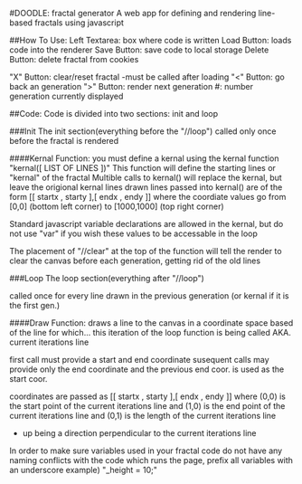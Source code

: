 #DOODLE: fractal generator
A web app for defining and rendering line-based fractals using javascript

##How To Use:
Left Textarea: box where code is written
Load Button: loads code into the renderer
Save Button: save code to local storage
Delete Button: delete fractal from cookies

"X" Button: clear/reset fractal
  -must be called after loading
"<" Button: go back an generation
">" Button: render next generation
#: number generation currently displayed


##Code:
Code is divided into two sections: init and loop

###Init
The init section(everything before the "//loop")
called only once before the fractal is rendered

####Kernal Function:
you must define a kernal using the kernal function "kernal([ LIST OF LINES ])"
This function will define the starting lines or "kernal" of the fractal
Multible calls to kernal() will replace the kernal, but leave the origional kernal lines drawn
lines passed into kernal() are of the form [[ startx , starty ],[ endx , endy ]] 
where the coordiate values go from [0,0] (bottom left corner) to [1000,1000] (top right corner)

Standard javascript variable declarations are allowed in the kernal, 
but do not use "var" if you wish these values to be accessable in the loop

The placement of "//clear" at the top of the function will tell the render to clear the canvas
before each generation, getting rid of the old lines

###Loop
The loop section(everything after "//loop")

called once for every line drawn in the previous generation 
(or kernal if it is the first gen.)

####Draw Function:
draws a line to the canvas in a coordinate space based of the line for which...
this iteration of the loop function is being called AKA. current iterations line

first call must provide a start and end coordinate 
susequent calls may provide only the end coordinate and the previous end coor. is used as the start coor.

coordinates are passed as [[ startx , starty ],[ endx , endy ]]
where (0,0) is the start point of the current iterations line
and (1,0) is the end point of the current iterations line 
and (0,1) is the length of the current iterations line
- up being a direction perpendicular to the current iterations line


In order to make sure variables used in your fractal code do not have any naming conflicts with the code which runs the page, prefix all variables with an underscore example) "_height = 10;" 
